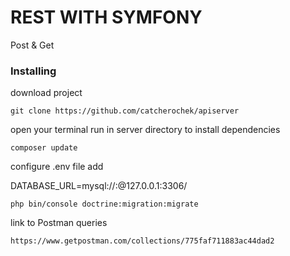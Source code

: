 # REST WITH SYMFONY

Post & Get

### Installing

download project

```
git clone https://github.com/catcherochek/apiserver
```

open your terminal run in server directory to install dependencies

```
composer update
```

configure .env file add 

DATABASE_URL=mysql://<name>:<pwd>@127.0.0.1:3306/<dbname>


```
php bin/console doctrine:migration:migrate
```

link to Postman  queries 

```
https://www.getpostman.com/collections/775faf711883ac44dad2
```
